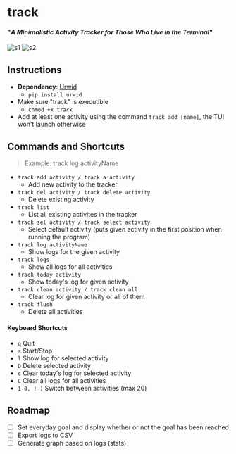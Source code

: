 # track
#### "_A Minimalistic Activity Tracker for Those Who Live in the Terminal_"

![s1](https://github.com/VoltaireNoir/track/blob/main/screenshots/ss1.png)
![s2](https://github.com/VoltaireNoir/track/blob/main/screenshots/ss2.png)

## Instructions
- **Dependency**: [Urwid](https://pypi.org/project/urwid/)
  - `pip install urwid`
- Make sure "track" is executible
  - `chmod +x track`
- Add at least one activity using the command `track add [name]`, the TUI won't launch otherwise

## Commands and Shortcuts
> Example: track log activityName
- `track add activity / track a activity`
  - Add new activity to the tracker
- `track del activity / track delete activity`
  - Delete existing activity
- `track list`
  - List all existing activites in the tracker
- `track sel activity / track select activity`
  - Select default activity (puts given activity in the first position when running the program)
- `track log activityName`
  - Show logs for the given activity
- `track logs`
  - Show all logs for all activities
- `track today activity`
  - Show today's log for given activity
- `track clean activity / track clean all`
  - Clear log for given activity or all of them
- `track flush`
  - Delete all activities
#### Keyboard Shortcuts
- `q` Quit
- `s` Start/Stop
- `l` Show log for selected activity
- `D` Delete selected activity
- `c` Clear today's log for selected activity
- `C` Clear all logs for all activities
- `1-0, !-)` Switch between activities (max 20)

## Roadmap
- [ ] Set everyday goal and display whether or not the goal has been reached
- [ ] Export logs to CSV
- [ ] Generate graph based on logs (stats)
